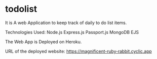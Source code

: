 # todolist
It is A web Application to keep track of daily to do list items.

Technologies Used:
Node.js
Express.js
Passport.js
MongoDB
EJS


The Web App is Deployed on Heroku.

URL of the deployed website:
https://magnificent-ruby-rabbit.cyclic.app
